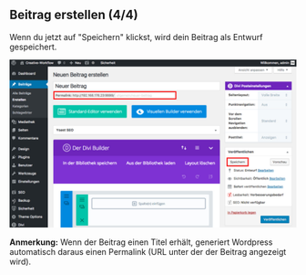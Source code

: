 ## Beitrag erstellen (4/4)

Wenn du jetzt auf "Speichern" klickst, wird dein Beitrag als Entwurf gespeichert.

![image](./assets/save.jpg)

**Anmerkung:** Wenn der Beitrag einen Titel erhält, generiert Wordpress automatisch daraus einen Permalink (URL unter der der Beitrag angezeigt wird).

